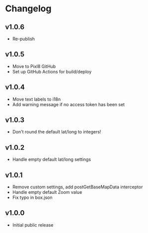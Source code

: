 # Changelog

## v1.0.6

* Re-publish

## v1.0.5

* Move to Pixl8 GitHub
* Set up GitHub Actions for build/deploy

## v1.0.4

* Move text labels to i18n
* Add warning message if no access token has been set

## v1.0.3

* Don't round the default lat/long to integers!

## v1.0.2

* Handle empty default lat/long settings

## v1.0.1

* Remove custom settings, add postGetBaseMapData interceptor
* Handle empty default Zoom value
* Fix typo in box.json

## v1.0.0

* Initial public release
